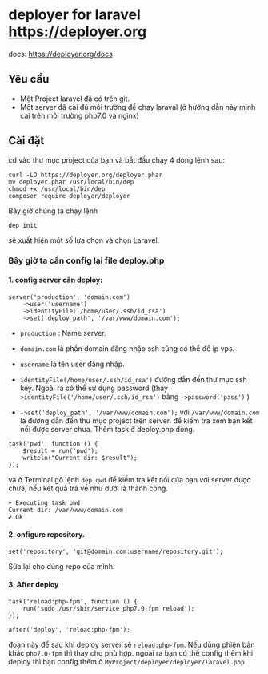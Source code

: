 # deployer for laravel https://deployer.org
docs: https://deployer.org/docs
## Yêu cầu
+ Một Project laravel đã có trên git.
+ Một server đã cài đủ môi trường để chạy laraval
(ở hướng dẫn này mình cài trên môi trường php7.0 và nginx)
## Cài đặt
cd vào thư mục project của bạn và bắt đầu chạy 4 dòng lệnh sau:
```
curl -LO https://deployer.org/deployer.phar
mv deployer.phar /usr/local/bin/dep
chmod +x /usr/local/bin/dep
composer require deployer/deployer

```
Bây giờ chúng ta chạy lệnh
```
dep init
```
sẽ xuất hiện một số lựa chọn và chọn Laravel.

### Bây giờ ta cần config lại file deploy.php
#### 1. config server cần deploy:
```
server('production', 'domain.com')
    ->user('username')
    ->identityFile('/home/user/.ssh/id_rsa')
    ->set('deploy_path', '/var/www/domain.com');
```
- `production` : Name server.

- `domain.com` là phần domain đăng nhập ssh cũng có thể để ip vps.
- `username` là tên user đăng nhập.
- `identityFile(/home/user/.ssh/id_rsa')` đường dẫn đến thư mục ssh key. Ngoài ra có thể sử dụng password (thay `->identityFile('/home/user/.ssh/id_rsa')`  bằng `->password('pass')` )
- `->set('deploy_path', '/var/www/domain.com');` với `/var/www/domain.com` là đường dẫn đến thư mục project trên server.
để kiểm tra xem bạn kết nối được server chưa. Thêm task ở deploy.php dòng.
```
task('pwd', function () {
    $result = run('pwd');
    writeln("Current dir: $result");
});
```
và ở Terminal gõ lệnh `dep qwd` để kiếm tra kết nối của bạn với server được chưa, nếu kết quả trả về như dưới là thành công.
```
➤ Executing task pwd
Current dir: /var/www/domain.com
✔ Ok
```
#### 2. onfigure repository.
```
set('repository', 'git@domain.com:username/repository.git');
```
Sửa lại cho dúng repo của mình.
#### 3. After deploy
```
task('reload:php-fpm', function () {
    run('sudo /usr/sbin/service php7.0-fpm reload');
});

after('deploy', 'reload:php-fpm');
```
đoạn này để sau khi deploy server sẽ `reload:php-fpm`. Nếu dùng phiên bản khác `php7.0-fpm` thì thay cho phù hợp.
ngoài ra bạn có thể config thêm khi deploy thì bạn config thêm ở `MyProject/deployer/deployer/laravel.php`
